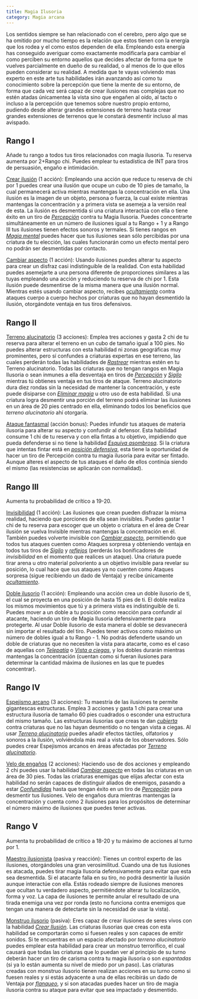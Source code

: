 ```yaml
---
title: Magia Ilusoria
category: Magia arcana
---
```


Los sentidos siempre se han relacionado con el cerebro, pero algo que se ha omitido por mucho tiempo es la relación que estos tienen con la energía que los rodea y el como estos dependen de ella. Empleando esta energía has conseguido averiguar como exactamente modificarla para cambiar el como perciben su entorno aquellos que decides afectar de forma que te vuelves parcialmente en dueño de su realidad, o al menos de lo que ellos pueden considerar su realidad. A medida que te vayas volviendo  mas experto en este arte tus habilidades irán avanzando	 así como tu conocimiento sobre la percepción que tiene la mente de su entorno, de forma que cada vez será capaz de crear ilusiones mas complejas que no estén atadas únicamentea la vista sino que engañen al oído, al tacto o incluso a la percepción que tenemos sobre nuestro propio entorno, pudiendo desde alterar grandes extensiones de terreno hasta crear grandes extensiones de terrenos que le constará desmentir incluso al mas avispado.

## Rango I

Añade tu rango a todos tus tiros relacionados con magia ilusoria. Tu reserva aumenta por 2+Rango chi. Puedes emplear tu estadística de INT para tiros de persuasión, engaño e intimidación.

<u>Crear ilusión</u> (1 acción): Empleando una acción que reduce tu reserva de chi por 1 puedes crear una ilusión que ocupe un cubo de 10 pies de tamaño, la cual permanecerá activa mientras mantengas la concentración en ella. Una ilusión es la imagen de un objeto, persona o fuerza, la cual existe mientras mantengas la concentración y a primera vista se asemeja a la versión real de esta. La ilusión es desmentida si una criatura interactúa con ella o tiene éxito en un tiro de *[Percepción](https://raldamain.com/rules/Crear%20personajes/talentos.html#percepción-sab)* contra tu Magia Ilusoria. Puedes concentrarte simultáneamente en un número de ilusiones igual a tu Rango + 1 y a Rango III tus ilusiones tienen efectos sonoros y termales. Si tienes rangos en *[Magia mental](https://raldamain.com/rules/Rangos/Magia%20arcana/magia%20mental.html)* puedes hacer que tus ilusiones sean sólo percibidas por una criatura de tu elección, las cuales funcionarán como un efecto mental pero no podrán ser desmentidas por contacto.

<u>Cambiar aspecto</u> (1 acción): Usando ilusiones puedes alterar tu aspecto para crear un disfraz casi indistinguible de la realidad. Con esta habilidad puedes asemejarte a una persona diferente de proporciones similares a las tuyas empleando una acción y reduciendo tu reserva de chi por 1. Esta ilusión puede desmentirse de la misma manera que una ilusión normal. Mientras estés usando cambiar aspecto, recibes *[ocultamiento](https://raldamain.com/rules/Reglas%20principales/reglas%20de%20combate.html#ocultamiento)* contra ataques cuerpo a cuerpo hechos por criaturas que no hayan desmentido la ilusión, otorgándote ventaja en tus tiros defensivos.

## Rango II

<u>Terreno alucinatorio</u> (3 acciones): Emplea tres acciones y gasta 2 chi de tu reserva para alterar el terreno en un cubo de tamaño igual a 100 pies. No puedes alterar estructuras con esta habilidad ni zonas geográficas muy prominentes, pero sí confundes a criaturas expertas en ese terreno, las cuales perderán todas las habilidades de *[Rastrear](https://raldamain.com/rules/Rangos/Combate/rastrear.html)* mientras estén en tu Terreno alucinatorio. Todas las criaturas que no tengan rangos en Magia Ilusoria o sean inmunes a ella desventaja en tiros de *[Percepción](https://raldamain.com/rules/Crear%20personajes/talentos.html#percepción-sab)* y *[Sigilo](https://raldamain.com/rules/Crear%20personajes/talentos.html#sigilo-des)* mientras tú obtienes ventaja en tus tiros de ataque. Terreno alucinatorio dura diez rondas sin la necesidad de mantener la concentración, y este puede disiparse con *[Eliminar magia](https://raldamain.com/rules/Rangos/Magia%20arcana/magia%20protectora.html#rango-ii)* u otro uso de esta habilidad. Si una criatura logra desmentir una porción del terreno podrá eliminar las ilusiones en un área de 20 pies centrado en ella, eliminando todos los beneficios que *terreno alucinatorio* ahí otorgaría.

<u>Ataque fantasmal</u> (acción bonus): Puedes infundir tus ataques de materia ilusoria para alterar su aspecto y confundir al defensor. Esta habilidad consume 1 chi de tu reserva y con ella fintas a tu objetivo, impidiendo que pueda defenderse si no tiene la habilidad *[Esquiva asombrosa](https://raldamain.com/rules/Rangos/Combate/reflejos.html#rango-ii)*. Si la criatura que intentas fintar está en *[posición defensiva](https://raldamain.com/rules/Reglas%20principales/reglas%20de%20combate.html#acción-de-movimiento)*, esta tiene la oportunidad de hacer un tiro de Percepción contra tu magia ilusoria para evitar ser fintado. Aunque alteres el aspecto de tus ataques el daño de ellos continúa siendo el mismo (las resistencias se aplicarán con normalidad).

## Rango III

Aumenta tu probabilidad de crítico a 19-20.

<u>Invisibilidad</u> (1 acción): Las ilusiones que crean pueden disfrazar la misma realidad, haciendo que porciones de ella sean invisibles. Puedes gastar 1 chi de tu reserva para escoger que un objeto o criatura en el área de Crear ilusión se vuelva Invisible mientras mantengas la concentración en él. También puedes volverte invisible con *[Cambiar aspecto](https://raldamain.com/rules/Rangos/Magia%20arcana/magia%20ilusoria.html#rango-i)*, permitiendo que todos tus ataques cuenten como Ataques sorpresa y obteniendo ventaja en todos tus tiros de *[Sigilo](https://raldamain.com/rules/Crear%20personajes/talentos.html#sigilo-des)* y *[reflejos](https://raldamain.com/rules/Rangos/Combate/reflejos.html)* (perderás los bonificadores de *invisibilidad* en el momento que realices un ataque).  Una criatura puede tirar arena u otro material polvoriento a un objetivo invisible para revelar su posición, lo cual hace que sus ataques ya no cuenten como Ataques sorpresa (sigue recibiendo un dado de Ventaja) y recibe únicamente *[ocultamiento](https://raldamain.com/rules/Reglas%20principales/reglas%20de%20combate.html#ocultamiento)*.

<u>Doble ilusorio</u> (1 acción): Empleando una acción crea un doble ilusorio de ti, el cual se proyecta en una posición de hasta 15 pies de ti. El doble realiza los mismos movimientos que tú y a primera vista es indistinguible de ti. Puedes mover a un doble a tu posición como reacción para confundir al atacante, haciendo un tiro de Magia Ilusoria defensivamente para protegerte. Al usar Doble ilusorio de esta manera el doble se desvanecerá sin importar el resultado del tiro. Puedes tener activos como máximo un número de dobles igual a tu Rango - 1. No podrás defenderte usando un doble de criaturas que no necesiten la vista para atacarte, como es el caso de aquellas con *[Telepatía](https://raldamain.com/rules/Rangos/Magia%20arcana/magia%20mental.html#rango-iii)* o *[Vista a ciegas](https://raldamain.com/rules/Rangos/Ascendencias/ascendencia%20abisal.html#rango-ii)*, y los dobles durarán mientras mantengas la concentración (cuentan como si fueran ilusiones para determinar la cantidad máxima de ilusiones en las que te puedes concentrar).

## Rango IV

<u>Espejismo arcano</u> (3 acciones): Tu maestría de las ilusiones te permite gigantescas estructuras. Emplea 3 acciones y gasta 1 chi para crear una estructura ilusoria de tamaño 60 pies cuadrados o esconder una estructura del mismo tamaño. Las estructuras ilusorias que creas te dan *[cubierta](https://raldamain.com/rules/Reglas%20principales/reglas%20de%20combate.html#cubierta)* contra criaturas que no las hayan desmentido o no tengan vista a ciegas. Al usar *[Terreno alucinatorio](https://raldamain.com/rules/Rangos/Magia%20arcana/magia%20ilusoria.html#rango-ii)* puedes añadir efectos táctiles, olfatorios y sonoros a la ilusión, volviéndola más real a vista de los observadores. Sólo puedes crear Espejismos arcanos en áreas afectadas por *[Terreno alucinatorio](https://raldamain.com/rules/Rangos/Magia%20arcana/magia%20ilusoria.html#rango-ii)*.

<u>Velo de engaños</u> (2 acciones): Haciendo uso de dos acciones y empleando 2 chi puedes usar la habilidad *[Cambiar aspecto](https://raldamain.com/rules/Rangos/Magia%20arcana/magia%20ilusoria.html#rango-i)* en todas las criaturas en un área de 30 pies. Todas las criaturas enemigas que elijas afectar con esta habilidad no serán capaces de distinguir aliados de enemigos, pasando a estar *[Confundidas](https://raldamain.com/rules/Reglas%20principales/Efectos%20de%20estado.html#confundida)* hasta que tengan éxito en un tiro de  *[Percepción](https://raldamain.com/rules/Crear%20personajes/talentos.html#percepción-sab)* para desmentir tus ilusiones. Velo de engaños dura mientras mantengas la concentración y cuenta como 2 ilusiones para los propósitos de determinar el número máximo de ilusiones que puedes tener activas.

## Rango V 

Aumenta tu probabilidad de crítico a 18-20 y tu máximo de acciones al turno por 1.

<u>Maestro ilusionista</u> (pasiva y reacción):  Tienes un control experto de las ilusiones, otorgándoles una gran verosimilitud. Cuando una de tus ilusiones es atacada, puedes tirar magia Ilusoria defensivamente para evitar que esta sea desmentida. Si el atacante falla en su tiro, no podrá desmentir la ilusión aunque interactúe con ella. Estás rodeado siempre de ilusiones menores que ocultan tu verdadero aspecto, permitiéndote alterar tu localización, forma y voz. La capa de ilusiones te permite anular el resultado de una tirada enemiga una vez por ronda (esto no funciona contra enemigos que tengan una manera de detectarte sin la necesidad de usar la vista).

<u>Monstruo ilusorio</u> (pasiva): Eres capaz de crear ilusiones de seres vivos con la habilidad *[Crear Ilusión](https://raldamain.com/rules/Rangos/Magia%20arcana/magia%20ilusoria.html#rango-i)*. Las criaturas ilusorias que creas con esta habilidad se comportarán como si fuesen reales y son capaces de emitir sonidos. Si te encuentras en un espacio afectado por *terreno alucinatorio* puedes emplear esta habilidad para crear un monstruo terrorífico, el cual causará que todas las criaturas que lo puedan ver al principio de su turno deberán hacer un tiro de carisma contra tu magia ilusoria o son *espantadas* (si ya lo están aumenta su nivel de miedo por un paso). Las criaturas creadas con monstruo ilusorio tienen realizan acciones en su turno como si fuesen reales y si estás adyacente a una de ellas recibirás un dado de Ventaja por *[flanqueo](https://raldamain.com/rules/Reglas%20principales/reglas%20de%20combate.html#flanqueo)*, y si son atacadas puedes hacer un tiro de magia ilusoria contra su ataque para evitar que sea impactado y desmentido. 